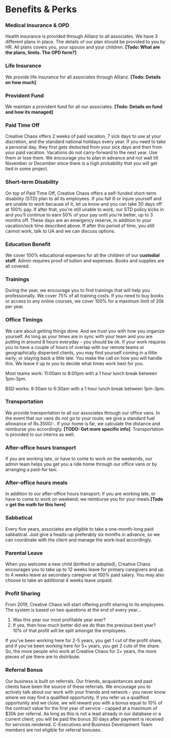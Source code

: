 # Benefits & Perks

### Medical Insurance & OPD
Health insurance is provided through Allianz to all associates. We have 3 different plans in place. The details of our plan should be provided to you by HR. All plans covers you, your spouse and your children. **[Todo: What are the plans, limits. The OPD form?]**
 
### Life Insurance
We provide life insurance for all associates through Allianz. **[Todo: Details on how much]**

### Provident Fund
We maintain a provident fund for all our associates. **[Todo: Details on fund and how its managed]**

### Paid Time Off
Creative Chaos offers 2 weeks of paid vacation, 7 sick days to use at your discretion, and the standard national holidays every year. If you need to take a personal day, they first gets deducted from your sick days and then from your paid vacation. Vacations do not carry-forward to the next year. Use them or lose them. We encourage you to plan in advance and not wait till November or December since there is a high probability that you will get tied in some project.

### Short-term Disability
On top of Paid Time Off, Creative Chaos offers a self-funded short-term disability (STD) plan to all its employees. If you fall ill or injure yourself and are unable to work because of it, let us know and you can take 30 days off at 100% pay. If after that, you're still unable to work, our STD policy kicks in and you'll continue to earn 50% of your pay until you're better, up to 3 months off. These days are an emergency reserve, in addition to your vacation/sick time described above. If after this period of time, you still cannot work, talk to UA and we can discuss options.

### Education Benefit
We cover 100% educational expenses for all the children of our **custodial staff**. Admin requires proof of tuition and expenses. Books and supplies are all covered. 

### Trainings
During the year, we encourage you to find trainings that will help you professionally. We cover 75% of all training costs. If you need to buy books or access to any online courses, we cover 100% for a maximum limit of 20k per year.

### Office Timings
We care about getting things done. And we trust you with how you organize yourself. As long as your times are in sync with your team and you are putting in around 8 hours everyday - you should be ok. If your work requires you to have a couple of hours of overlap with our remote teams or geographically dispersed clients, you may find yourself coming in a little early; or staying back a little late. You make the call on how you will handle this. We leave it up to you to decide what times work best for you. 

Most teams work: 11:00am to 8:00pm with a 1 hour lunch break between 1pm-3pm. 

BSD works: 9:30am to 6:30am with a 1 hour lunch break between 1pm-3pm.

### Transportation
We provide transportation to all our associates through our office vans. In the event that our vans do not go to your route; we give a standard fuel allowance of Rs.3500/-. If your home is far, we calculate the distance and reimburse you accordingly. **[TODO: Get more specific info]**. Transportation is provided to our interns as well.

### After-office hours transport
If you are working late, or have to come to work on the weekends, our admin team helps you get you a ride home through our office vans or by arranging a paid-for taxi.

### After-office hours meals
In addition to our after-office hours transport; if you are working late, or have to come to work on weekend; we reimburse you for your meals.**[Todo = get the math for this here]**

### Sabbatical
Every five years, associates are eligible to take a one-month-long paid sabbatical. Just give a heads-up preferably six months in advance, so we can coordinate with the client and manage the work-load accordingly.

### Parental Leave
When you welcome a new child (birthed or adopted), Creative Chaos encourages you to take up to 12 weeks leave for primary caregivers and up to 4 weeks leave as secondary caregiver at 100% paid salary. You may also choose to take an additional 4 weeks leave unpaid.

### Profit Sharing
From 2019, Creative Chaos will start offering profit sharing to its employees. The system is based on two questions at the end of every year...
1. Was this year our most profitable year ever?
2. If yes, then how much better did we do than the previous best year? 10% of that profit will be split amongst the employees.

If you've been working here for 2-5 years, you get 1 cut of the profit share, and if you've been working here for 5+ years, you get 2 cuts of the share. So, the more people who work at Creative Chaos for 2+ years, the more pieces of pie there are to distribute.

### Referral Bonus
Our business is built on referrals. Our friends, acquaintances and past clients have been the source of these referrals. We encourage you to actively talk about our work with your friends and network - you never know where we may find a qualified opportunity. If you refer us a qualified opportunity and we close, we will reward you with a bonus equal to 10% of the contract value for the first year of service - capped at a maximum of $30k per referral. As long as this is not a lead already in our database or a current client; you will be paid the bonus 30 days after payment is received for services rendered. C-Executives and Business Development Team members are not eligible for referral bonuses.

